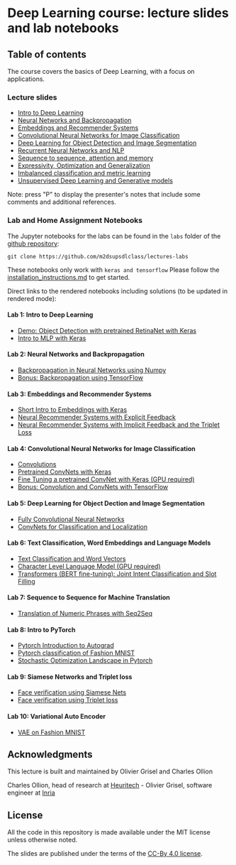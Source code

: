 # Deep Learning course: lecture slides and lab notebooks



## Table of contents

The course covers the basics of Deep Learning, with a focus on applications.

### Lecture slides

  - [Intro to Deep Learning](https://sohaib730.github.io/lectures-labs/slides/01_intro_to_deep_learning/index.html#1)
  - [Neural Networks and Backpropagation](https://sohaib730.github.io/lectures-labs/slides/02_backprop/index.html)
  - [Embeddings and Recommender Systems](https://sohaib730.github.io/lectures-labs/slides/03_recommender_systems/index.html)
  - [Convolutional Neural Networks for Image Classification](https://sohaib730.github.io/lectures-labs/slides/04_conv_nets/index.html)
  - [Deep Learning for Object Detection and Image Segmentation](https://sohaib730.github.io/lectures-labs/slides/05_conv_nets_2/index.html)
  - [Recurrent Neural Networks and NLP](https://sohaib730.github.io/lectures-labs/slides/06_deep_nlp/index.html)
  - [Sequence to sequence, attention and memory](https://sohaib730.github.io/lectures-labs/slides/07_deep_nlp_2/index.html)
  - [Expressivity, Optimization and Generalization](https://sohaib730.github.io/lectures-labs/slides/08_expressivity_optimization_generalization/index.html)
  - [Imbalanced classification and metric learning](https://sohaib730.github.io/lectures-labs/slides/09_imbalanced_classif_metric_learning/index.html)
  - [Unsupervised Deep Learning and Generative models](https://sohaib730.github.io/lectures-labs/slides/10_unsupervised_generative_models/index.html)

Note: press "P" to display the presenter's notes that include some comments and
additional references.

### Lab and Home Assignment Notebooks

The Jupyter notebooks for the labs can be found in the `labs` folder of
the [github repository](https://github.com/m2dsupsdlclass/lectures-labs/):

    git clone https://github.com/m2dsupsdlclass/lectures-labs

These notebooks only work with `keras and tensorflow`
Please follow the [installation\_instructions.md](
https://github.com/m2dsupsdlclass/lectures-labs/blob/master/installation_instructions.md)
to get started.

Direct links to the rendered notebooks including solutions (to be updated in rendered mode): 

#### Lab 1: Intro to Deep Learning

  - [Demo: Object Detection with pretrained RetinaNet with Keras](https://github.com/m2dsupsdlclass/lectures-labs/blob/master/labs/01_keras/Demo_RetinaNet.ipynb)
  - [Intro to MLP with Keras](https://github.com/m2dsupsdlclass/lectures-labs/blob/master/labs/01_keras/Intro%20Keras.ipynb)

#### Lab 2: Neural Networks and Backpropagation

  - [Backpropagation in Neural Networks using Numpy](https://github.com/m2dsupsdlclass/lectures-labs/blob/master/labs/02_backprop/Backpropagation_numpy.ipynb)
  - [Bonus: Backpropagation using TensorFlow](https://github.com/m2dsupsdlclass/lectures-labs/blob/master/labs/02_backprop/Backpropagation_tensorflow.ipynb)

#### Lab 3: Embeddings and Recommender Systems

  - [Short Intro to Embeddings with Keras](https://github.com/m2dsupsdlclass/lectures-labs/blob/master/labs/03_neural_recsys/Short_Intro_to_Embeddings_with_Keras_rendered.ipynb)
  - [Neural Recommender Systems with Explicit Feedback](https://github.com/m2dsupsdlclass/lectures-labs/blob/master/labs/03_neural_recsys/Explicit_Feedback_Neural_Recommender_System_rendered.ipynb)
  - [Neural Recommender Systems with Implicit Feedback and the Triplet Loss](https://github.com/m2dsupsdlclass/lectures-labs/blob/master/labs/03_neural_recsys/Implicit_Feedback_Recsys_with_the_triplet_loss_rendered.ipynb)

#### Lab 4: Convolutional Neural Networks for Image Classification

  - [Convolutions](https://github.com/m2dsupsdlclass/lectures-labs/blob/master/labs/04_conv_nets/Convolutions.ipynb)
  - [Pretrained ConvNets with Keras](https://github.com/m2dsupsdlclass/lectures-labs/blob/master/labs/04_conv_nets/Pretrained_ConvNets_with_Keras_rendered.ipynb)
  - [Fine Tuning a pretrained ConvNet with Keras (GPU required)](https://github.com/m2dsupsdlclass/lectures-labs/blob/master/labs/04_conv_nets/Fine_Tuning_Deep_CNNs_with_GPU_rendered.ipynb)
  - [Bonus: Convolution and ConvNets with TensorFlow](https://github.com/m2dsupsdlclass/lectures-labs/blob/master/labs/04_conv_nets/ConvNets_with_TensorFlow_rendered.ipynb)

#### Lab 5: Deep Learning for Object Dection and Image Segmentation

  - [Fully Convolutional Neural Networks](https://github.com/m2dsupsdlclass/lectures-labs/blob/master/labs/05_conv_nets_2/Fully_Convolutional_Neural_Networks_rendered.ipynb)
  - [ConvNets for Classification and Localization](https://github.com/m2dsupsdlclass/lectures-labs/blob/master/labs/05_conv_nets_2/ConvNets_for_Classification_and_Localization_rendered.ipynb)

#### Lab 6: Text Classification, Word Embeddings and Language Models

  - [Text Classification and Word Vectors](https://github.com/m2dsupsdlclass/lectures-labs/blob/master/labs/06_deep_nlp/NLP_word_vectors_classification_rendered.ipynb)
  - [Character Level Language Model (GPU required)](https://github.com/m2dsupsdlclass/lectures-labs/blob/master/labs/06_deep_nlp/Character_Level_Language_Model_rendered.ipynb)
  - [Transformers (BERT fine-tuning): Joint Intent Classification and Slot Filling](https://github.com/m2dsupsdlclass/lectures-labs/blob/master/labs/06_deep_nlp/Transformers_Joint_Intent_Classification_Slot_Filling_rendered.ipynb)

#### Lab 7: Sequence to Sequence for Machine Translation

  - [Translation of Numeric Phrases with Seq2Seq](https://github.com/m2dsupsdlclass/lectures-labs/blob/master/labs/07_seq2seq/Translation_of_Numeric_Phrases_with_Seq2Seq_rendered.ipynb)
  
#### Lab 8: Intro to PyTorch

  - [Pytorch Introduction to Autograd](https://github.com/m2dsupsdlclass/lectures-labs/blob/master/labs/08_frameworks/A_PyTorch_introduction__autograd_in_action.ipynb)
  - [Pytorch classification of Fashion MNIST](https://github.com/m2dsupsdlclass/lectures-labs/blob/master/labs/08_frameworks/Fashion_MNIST_classification.ipynb)
  - [Stochastic Optimization Landscape in Pytorch](https://github.com/m2dsupsdlclass/lectures-labs/blob/master/labs/08_frameworks/Minimal_MLP__stochastic_optimization_landscape.ipynb)

#### Lab 9: Siamese Networks and Triplet loss

  - [Face verification using Siamese Nets](https://github.com/m2dsupsdlclass/lectures-labs/blob/master/labs/09_triplet_loss/Face_Verification_Using_Siamese_Nets.ipynb)
  - [Face verification using Triplet loss](https://github.com/m2dsupsdlclass/lectures-labs/blob/master/labs/09_triplet_loss/Face_Verification_Using_Triplet_Loss.ipynb)

#### Lab 10: Variational Auto Encoder

  - [VAE on Fashion MNIST](https://github.com/m2dsupsdlclass/lectures-labs/blob/master/labs/10_unsupervised_generative_models/Variational_AutoEncoders.ipynb)
  
## Acknowledgments

This lecture is built and maintained by Olivier Grisel and Charles Ollion

Charles Ollion, head of research at [Heuritech](http://www.heuritech.com) -
Olivier Grisel, software engineer at
[Inria](https://team.inria.fr/parietal/en)


## License

All the code in this repository is made available under the MIT license
unless otherwise noted.

The slides are published under the terms of the [CC-By 4.0
license](https://creativecommons.org/licenses/by/4.0/).

